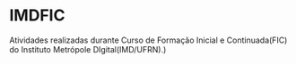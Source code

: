 # IMDFIC
Atividades realizadas durante Curso de Formação Inicial e Continuada(FIC) do Instituto Metrópole DIgital(IMD/UFRN).)
